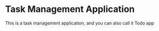 # Task Management Application

This is a task management application, and you can also call it Todo app
